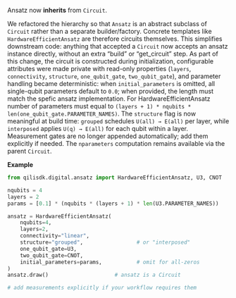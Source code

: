 Ansatz now **inherits** from `Circuit`.

We refactored the hierarchy so that `Ansatz` is an abstract subclass of `Circuit` rather than a separate builder/factory. Concrete templates like `HardwareEfficientAnsatz` are therefore circuits themselves. This simplifies downstream code: anything that accepted a `Circuit` now accepts an ansatz instance directly, without an extra “build” or “get\_circuit” step. As part of this change, the circuit is constructed during initialization, configurable attributes were made private with read-only properties (`layers`, `connectivity`, `structure`, `one_qubit_gate`, `two_qubit_gate`), and parameter handling became deterministic: when `initial_parameters` is omitted, all single-qubit parameters default to `0.0`; when provided, the length must match the spefic ansatz implementation. For HardwareEfficientAnsatz number of parameters must equal to `(layers + 1) * nqubits * len(one_qubit_gate.PARAMETER_NAMES)`. The `structure` flag is now meaningful at build time: `grouped` schedules `U(all) → E(all)` per layer, while `interposed` applies `U(q) → E(all)` for each qubit within a layer. Measurement gates are no longer appended automatically; add them explicitly if needed. The `nparameters` computation remains available via the parent `Circuit`.

**Example**

```python
from qilisdk.digital.ansatz import HardwareEfficientAnsatz, U3, CNOT

nqubits = 4
layers = 2
params = [0.1] * (nqubits * (layers + 1) * len(U3.PARAMETER_NAMES))

ansatz = HardwareEfficientAnsatz(
    nqubits=4,
    layers=2,
    connectivity="linear",
    structure="grouped",                 # or "interposed"
    one_qubit_gate=U3,
    two_qubit_gate=CNOT,
    initial_parameters=params,           # omit for all-zeros
)
ansatz.draw()                     # ansatz is a Circuit

# add measurements explicitly if your workflow requires them
```
